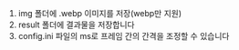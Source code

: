 1. img 폴더에 .webp 이미지를 저장(webp만 지원)
2. result 폴더에 결과물을 저장합니다
3. config.ini 파일의 ms로 프레임 간의 간격을 조정할 수 있습니다

